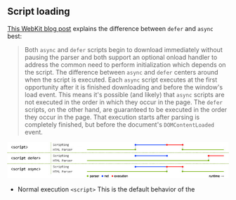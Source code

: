 ## Script loading

[This WebKit blog post](http://webkit.org/blog/1395/running-scripts-in-webkit/) explains the difference between `defer` and `async` best:

> Both `async` and `defer` scripts begin to download immediately without pausing the parser and both support an optional onload handler to address the common need to perform initialization which depends on the script. The difference between `async` and `defer` centers around when the script is executed. Each `async` script executes at the first opportunity after it is finished downloading and before the window's load event. This means it's possible (and likely) that `async` scripts are not executed in the order in which they occur in the page. The `defer` scripts, on the other hand, are guaranteed to be executed in the order they occur in the page. That execution starts after parsing is completely finished, but before the document's `DOMContentLoaded` event.

![Asynchronous and deferred JavaScript execution explained](img/execution.jpg)

- Normal execution `<script>`
    This is the default behavior of the <script> element. Parsing of the HTML code pauses while the script is executing. For slow servers and heavy scripts this means that displaying the webpage will be delayed.
- Deferred execution `<script defer>`
    Simply put: delaying script execution until the HTML parser has finished. A positive effect of this attribute is that the DOM will be available for your script. However, since not every browser supports defer yet, don’t rely on it!
- Asynchronous execution `<script async>`
    Don’t care when the script will be available? Asynchronous is the best of both worlds: HTML parsing may continue and the script will be executed as soon as it’s ready. I’d recommend this for scripts such as Google Analytics.

## Quick reference

### Plain script elements

```html
<script src="//other-domain.com/1.js"></script>
<script src="2.js"></script>
```

__Spec says:__ Download together, execute in order after any pending CSS, block rendering until complete.

__Browsers say:__ Yes sir!

### Defer

```html
<script src="//other-domain.com/1.js" defer></script>
<script src="2.js" defer></script>
```

__Spec says:__ Download together, execute in order just before DOMContentLoaded. Ignore “defer” on scripts without “src”.

__IE < 10 says:__ I might execute 2.js halfway through the execution of 1.js. Isn’t that fun??

__The [browsers in red](http://caniuse.com/#search=defer) say:__ I have no idea what this “defer” thing is, I’m going to load the scripts as if it weren’t there.

__Other browsers say:__ Ok, but I might not ignore “defer” on scripts without “src”.

### Async

```html
<script src="//other-domain.com/1.js" async></script>
<script src="2.js" async></script>
```

__Spec says:__ Download together, execute in whatever order they download in.

__The [browsers in red](http://caniuse.com/#search=async) say:__ What’s ‘async’? I’m going to load the scripts as if it weren’t there.

__Other browsers say:__ Yeah, ok.

### Async false

```js
[
  '1.js',
  '2.js'
].forEach(function(src) {
  var script = document.createElement('script');
  script.src = src;
  script.async = false;
  document.head.appendChild(script);
});
```

__Spec says:__ Download together, execute in order as soon as all download.

__Firefox < 3.6, Opera says:__ I have no idea what this “async” thing is, but it just so happens I execute scripts added via JS in the order they’re added.

__Safari 5.0 says:__ I understand “async”, but don’t understand setting it to “false” with JS. I’ll execute your scripts as soon as they land, in whatever order.

__IE < 10 says:__ No idea about “async”, but there is a workaround using “onreadystatechange”.

__Other [browsers in red](http://caniuse.com/#search=async) say:__ I don’t understand this “async” thing, I’ll execute your scripts as soon as they land, in whatever order.

__Everything else says:__ I’m your friend, we’re going to do this by the book.
